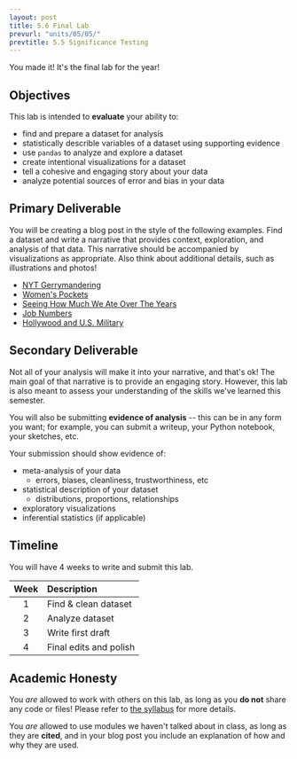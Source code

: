 ```yaml
---
layout: post
title: 5.6 Final Lab
prevurl: "units/05/05/"
prevtitle: 5.5 Significance Testing
---
```

You made it! It's the final lab for the year!

## Objectives
This lab is intended to **evaluate** your ability to:
  - find and prepare a dataset for analysis
  - statistically describle variables of a dataset using supporting evidence
  - use `pandas` to analyze and explore a dataset
  - create intentional visualizations for a dataset
  - tell a cohesive and engaging story about your data
  - analyze potential sources of error and bias in your data

## Primary Deliverable
You will be creating a blog post in the style of the following examples. Find a dataset and write a narrative that provides context, exploration, and analysis of that data. This narrative should be accompanied by visualizations as appropriate. Also think about additional details, such as illustrations and photos!

- [NYT Gerrymandering](https://www.nytimes.com/interactive/2022/01/27/us/politics/congressional-gerrymandering-redistricting-game-2022.html)
- [Women's Pockets](https://pudding.cool/2018/08/pockets/)
- [Seeing How Much We Ate Over The Years](https://flowingdata.com/2021/06/08/seeing-how-much-we-ate-over-the-years/)
- [Job Numbers](https://projects.fivethirtyeight.com/jobs-report-growth-unemployment/)
- [Hollywood and U.S. Military](https://koffeeya.github.io/military-media/index.html)

## Secondary Deliverable
Not all of your analysis will make it into your narrative, and that's ok! The main goal of that narrative is to provide an engaging story. However, this lab is also meant to assess your understanding of the skills we've learned this semester.

You will also be submitting **evidence of analysis** -- this can be in any form you want; for example, you can submit a writeup, your Python notebook, your sketches, etc.

Your submission should show evidence of:
  - meta-analysis of your data
    - errors, biases, cleanliness, trustworthiness, etc
  - statistical description of your dataset
    - distributions, proportions, relationships
  - exploratory visualizations
  - inferential statistics (if applicable)

## Timeline
You will have 4 weeks to write and submit this lab.

| Week | Description |
|:--:|:-|
|1| Find & clean dataset|
|2| Analyze dataset|
|3| Write first draft|
|4| Final edits and polish|

## Academic Honesty
You _are_ allowed to work with others on this lab, as long as you **do not** share any code or files! Please refer to [the syllabus]({{site.baseurl}}/syllabus#academic-honesty) for more details.

You _are_ allowed to use modules we haven't talked about in class, as long as they are **cited**, and in your blog post you include an explanation of how and why they are used.
